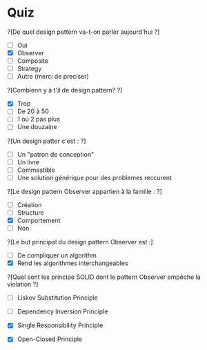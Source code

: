 # Quiz

?[De quel design pattern va-t-on parler aujourd'hui ?]
-[ ] Oui
-[X] Observer
-[ ] Composite
-[ ] Strategy
-[ ] Autre (merci de preciser)

?[Combienn y à t'il de design pattern? ?]
-[x] Trop
-[ ] De 20 à 50
-[ ] 1 ou 2 pas plus
-[ ] Une douzaine

?[Un design patter c'est : ?]
-[ ] Un "patron de conception"
-[ ] Un livre
-[ ] Commestible
-[ ] Une solution générique pour des problemes reccurent

?[Le design pattern Observer appartien à la famille : ?]
-[ ] Création
-[ ] Structure
-[x] Comportement
-[ ] Non

?[Le but principal du design pattern Observer est :]
-[ ] De compliquer un algorithm
-[X] Rend les algorithmes interchangeables

?[Quel sont les principe SOLID dont le pattern Observer empêche la violation ?]
-[ ] Liskov Substitution Principle
-[ ] Dependency Inversion Principle
-[X] Single Responsibility Principle
-[X] Open-Closed Principle


